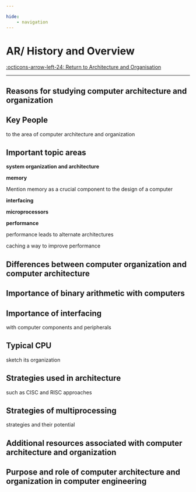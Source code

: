 ```yaml
---

hide:
    - navigation 
---
```

# AR/ History and Overview

[:octicons-arrow-left-24: Return to Architecture and Organisation](/Knowledge-Notebook/Architecture-Organisation/)

---

## Reasons for studying computer architecture and organization

## Key People

to the area of computer architecture and organization

## Important topic areas 

**system organization and architecture**

**memory**

Mention memory as a crucial component to the design of a computer

**interfacing**

**microprocessors** 

**performance**

performance leads to alternate architectures

caching a way to improve performance

## Differences between computer organization and computer architecture

## Importance of binary arithmetic with computers

## Importance of interfacing 

with computer components and peripherals

## Typical CPU

sketch its organization

## Strategies used in architecture 

such as CISC and RISC approaches

## Strategies of multiprocessing 

strategies and their potential

## Additional resources associated with computer architecture and organization

## Purpose and role of computer architecture and organization in computer engineering